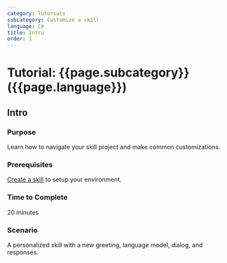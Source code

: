 ```yaml
---
category: Tutorials
subcategory: Customize a skill
language: C#
title: Intro
order: 1
---
```


# Tutorial: {{page.subcategory}} ({{page.language}})

## Intro

### Purpose

Learn how to navigate your skill project and make common customizations.

### Prerequisites

[Create a skill]({{site.baseurl}}/tutorials/create-skill/1_intro) to setup your environment.

### Time to Complete

20 minutes

### Scenario

A personalized skill with a new greeting, language model, dialog, and responses.

